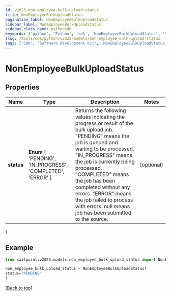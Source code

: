```yaml
---
id: v2025-non-employee-bulk-upload-status
title: NonEmployeeBulkUploadStatus
pagination_label: NonEmployeeBulkUploadStatus
sidebar_label: NonEmployeeBulkUploadStatus
sidebar_class_name: pythonsdk
keywords: ['python', 'Python', 'sdk', 'NonEmployeeBulkUploadStatus', 'V2025NonEmployeeBulkUploadStatus'] 
slug: /tools/sdk/python/v2025/models/non-employee-bulk-upload-status
tags: ['SDK', 'Software Development Kit', 'NonEmployeeBulkUploadStatus', 'V2025NonEmployeeBulkUploadStatus']
---
```


# NonEmployeeBulkUploadStatus


## Properties

Name | Type | Description | Notes
------------ | ------------- | ------------- | -------------
**status** |  **Enum** [  'PENDING',    'IN_PROGRESS',    'COMPLETED',    'ERROR' ] | Returns the following values indicating the progress or result of the bulk upload job. \"PENDING\" means the job is queued and waiting to be processed. \"IN_PROGRESS\" means the job is currently being processed. \"COMPLETED\" means the job has been completed without any errors. \"ERROR\" means the job failed to process with errors. null means job has been submitted to the source.  | [optional] 
}

## Example

```python
from sailpoint.v2025.models.non_employee_bulk_upload_status import NonEmployeeBulkUploadStatus

non_employee_bulk_upload_status = NonEmployeeBulkUploadStatus(
status='PENDING'
)

```
[[Back to top]](#) 

